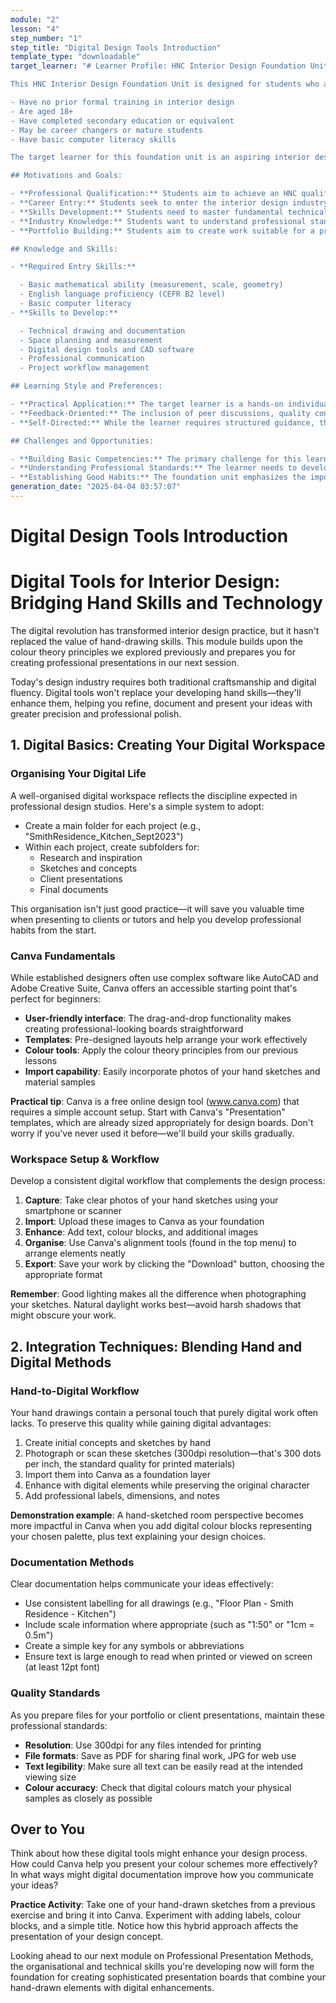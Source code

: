```yaml
---
module: "2"
lesson: "4"
step_number: "1"
step_title: "Digital Design Tools Introduction"
template_type: "downloadable"
target_learner: "# Learner Profile: HNC Interior Design Foundation Unit

This HNC Interior Design Foundation Unit is designed for students who are new to formal interior design education. These students typically:

- Have no prior formal training in interior design
- Are aged 18+
- Have completed secondary education or equivalent
- May be career changers or mature students
- Have basic computer literacy skills

The target learner for this foundation unit is an aspiring interior designer without formal training who seeks structured entry into the profession. These diverse individuals—often career-changers or mature students with completed secondary education—share a drive for professional qualification and industry-relevant skills development. The ideal learner possesses basic mathematical ability, English proficiency, and computer literacy, while demonstrating readiness to develop technical drawing, space planning, and digital design competencies. This learner thrives in hands-on, practical environments where theoretical knowledge translates to tangible outcomes, and values constructive feedback while gradually developing self-directed learning capabilities. They face challenges in building fundamental technical skills from a beginner level, understanding professional standards, and establishing organizational discipline. Nonetheless, they demonstrate commitment to mastering the collaborative, detail-oriented aspects of interior design practice through minimal structured exercises, progressive skill development, and reflective practice—ultimately seeking to emerge as confident junior designers with foundational competence and a basic preliminary professional portfolio.

## Motivations and Goals:

- **Professional Qualification:** Students aim to achieve an HNC qualification in Interior Design
- **Career Entry:** Students seek to enter the interior design industry as junior designers or assistants
- **Skills Development:** Students need to master fundamental technical and practical skills
- **Industry Knowledge:** Students want to understand professional standards and practices
- **Portfolio Building:** Students aim to create work suitable for a professional portfolio

## Knowledge and Skills:

- **Required Entry Skills:**

  - Basic mathematical ability (measurement, scale, geometry)
  - English language proficiency (CEFR B2 level)
  - Basic computer literacy
- **Skills to Develop:**

  - Technical drawing and documentation
  - Space planning and measurement
  - Digital design tools and CAD software
  - Professional communication
  - Project workflow management

## Learning Style and Preferences:

- **Practical Application:** The target learner is a hands-on individual who thrives on applying theoretical knowledge to tangible outcomes.
- **Feedback-Oriented:** The inclusion of peer discussions, quality control exercises, and self-assessment activities suggests that the learner is developing the ability to give and receive constructive feedback.
- **Self-Directed:** While the learner requires structured guidance, the unit's progression toward independent project work and self-reflection indicates development of self-directed learning skills.

## Challenges and Opportunities:

- **Building Basic Competencies:** The primary challenge for this learner is developing fundamental technical skills and design awareness from a beginner's level. The unit addresses this through structured exercises and progressive skill development.
- **Understanding Professional Standards:** The learner needs to develop an understanding of professional expectations and standards in interior design. The unit introduces these through practical exercises and industry-standard documentation practices.
- **Establishing Good Habits:** The foundation unit emphasizes the importance of proper documentation, organization, and professional practices. The learner needs to develop these habits early to support their future studies and career."
generation_date: "2025-04-04 03:57:07"
---
```


# Digital Design Tools Introduction

# Digital Tools for Interior Design: Bridging Hand Skills and Technology

The digital revolution has transformed interior design practice, but it hasn't replaced the value of hand-drawing skills. This module builds upon the colour theory principles we explored previously and prepares you for creating professional presentations in our next session.

Today's design industry requires both traditional craftsmanship and digital fluency. Digital tools won't replace your developing hand skills—they'll enhance them, helping you refine, document and present your ideas with greater precision and professional polish.

## 1. Digital Basics: Creating Your Digital Workspace

### Organising Your Digital Life

A well-organised digital workspace reflects the discipline expected in professional design studios. Here's a simple system to adopt:

- Create a main folder for each project (e.g., "SmithResidence_Kitchen_Sept2023")
- Within each project, create subfolders for:
  - Research and inspiration
  - Sketches and concepts
  - Client presentations
  - Final documents

This organisation isn't just good practice—it will save you valuable time when presenting to clients or tutors and help you develop professional habits from the start.

### Canva Fundamentals

While established designers often use complex software like AutoCAD and Adobe Creative Suite, Canva offers an accessible starting point that's perfect for beginners:

- **User-friendly interface**: The drag-and-drop functionality makes creating professional-looking boards straightforward
- **Templates**: Pre-designed layouts help arrange your work effectively
- **Colour tools**: Apply the colour theory principles from our previous lessons
- **Import capability**: Easily incorporate photos of your hand sketches and material samples

**Practical tip**: Canva is a free online design tool (www.canva.com) that requires a simple account setup. Start with Canva's "Presentation" templates, which are already sized appropriately for design boards. Don't worry if you've never used it before—we'll build your skills gradually.

### Workspace Setup & Workflow

Develop a consistent digital workflow that complements the design process:

1. **Capture**: Take clear photos of your hand sketches using your smartphone or scanner
2. **Import**: Upload these images to Canva as your foundation
3. **Enhance**: Add text, colour blocks, and additional images
4. **Organise**: Use Canva's alignment tools (found in the top menu) to arrange elements neatly
5. **Export**: Save your work by clicking the "Download" button, choosing the appropriate format

**Remember**: Good lighting makes all the difference when photographing your sketches. Natural daylight works best—avoid harsh shadows that might obscure your work.

## 2. Integration Techniques: Blending Hand and Digital Methods

### Hand-to-Digital Workflow

Your hand drawings contain a personal touch that purely digital work often lacks. To preserve this quality while gaining digital advantages:

1. Create initial concepts and sketches by hand
2. Photograph or scan these sketches (300dpi resolution—that's 300 dots per inch, the standard quality for printed materials)
3. Import them into Canva as a foundation layer
4. Enhance with digital elements while preserving the original character
5. Add professional labels, dimensions, and notes

**Demonstration example**: A hand-sketched room perspective becomes more impactful in Canva when you add digital colour blocks representing your chosen palette, plus text explaining your design choices.

### Documentation Methods

Clear documentation helps communicate your ideas effectively:

- Use consistent labelling for all drawings (e.g., "Floor Plan - Smith Residence - Kitchen")
- Include scale information where appropriate (such as "1:50" or "1cm = 0.5m")
- Create a simple key for any symbols or abbreviations
- Ensure text is large enough to read when printed or viewed on screen (at least 12pt font)

### Quality Standards

As you prepare files for your portfolio or client presentations, maintain these professional standards:

- **Resolution**: Use 300dpi for any files intended for printing
- **File formats**: Save as PDF for sharing final work, JPG for web use
- **Text legibility**: Make sure all text can be easily read at the intended viewing size
- **Colour accuracy**: Check that digital colours match your physical samples as closely as possible

## Over to You

Think about how these digital tools might enhance your design process. How could Canva help you present your colour schemes more effectively? In what ways might digital documentation improve how you communicate your ideas?

**Practice Activity**: Take one of your hand-drawn sketches from a previous exercise and bring it into Canva. Experiment with adding labels, colour blocks, and a simple title. Notice how this hybrid approach affects the presentation of your design concept.

Looking ahead to our next module on Professional Presentation Methods, the organisational and technical skills you're developing now will form the foundation for creating sophisticated presentation boards that combine your hand-drawn elements with digital enhancements.